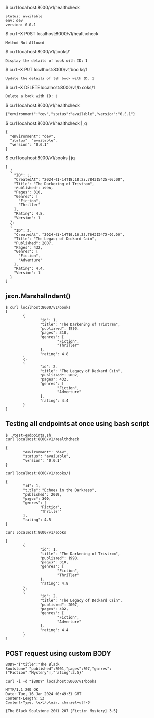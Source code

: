 
$ curl localhost:8000/v1/healthcheck
```
status: available
env: dev
version: 0.0.1
```

$ curl -X POST localhost:8000/v1/healthcheck
```
Method Not Allowed
```

$ curl  localhost:8000/v1/books/1
```
Display the details of book with ID: 1
```

$ curl -X PUT  localhost:8000/v1/boo
ks/1
```
Update the details of teh book with ID: 1
```

$ curl -X DELETE localhost:8000/v1/b
ooks/1
```
Delete a book with ID: 1
```

$ curl localhost:8000/v1/healthcheck
```
{"environment":"dev","status":"available","version":"0.0.1"}
```

$ curl localhost:8000/v1/healthcheck | jq
```
{
  "environment": "dev",
  "status": "available",
  "version": "0.0.1"
}
```

$ curl localhost:8000/v1/books | jq
```
[
  {
    "ID": 1,
    "CreatedAt": "2024-01-14T18:18:25.784315425-06:00",
    "Title": "The Darkening of Tristram",
    "Published": 1998,
    "Pages": 310,
    "Genres": [
      "Fiction",
      "Thriller"
    ],
    "Rating": 4.8,
    "Version": 1
  },
  {
    "ID": 2,
    "CreatedAt": "2024-01-14T18:18:25.784315475-06:00",
    "Title": "The Legacy of Deckard Cain",
    "Published": 2007,
    "Pages": 432,
    "Genres": [
      "Fiction",
      "Adventure"
    ],
    "Rating": 4.4,
    "Version": 1
  }
]
```

## json.MarshalIndent()
```
$ curl localhost:8000/v1/books
[
        {
                "id": 1,
                "title": "The Darkening of Tristram",
                "published": 1998,
                "pages": 310,
                "genres": [
                        "Fiction",
                        "Thriller"
                ],
                "rating": 4.8
        },
        {
                "id": 2,
                "title": "The Legacy of Deckard Cain",
                "published": 2007,
                "pages": 432,
                "genres": [
                        "Fiction",
                        "Adventure"
                ],
                "rating": 4.4
        }
]
```

## Testing all endpoints at once using bash script
```
$ ./test-endpoints.sh 
curl localhost:8000/v1/healthcheck

{
        "environment": "dev",
        "status": "available",
        "version": "0.0.1"
}

curl localhost:8000/v1/books/1

{
        "id": 1,
        "title": "Echoes in the Darkness",
        "published": 2019,
        "pages": 300,
        "genres": [
                "Fiction",
                "Thriller"
        ],
        "rating": 4.5
}

curl localhost:8000/v1/books

[
        {
                "id": 1,
                "title": "The Darkening of Tristram",
                "published": 1998,
                "pages": 310,
                "genres": [
                        "Fiction",
                        "Thriller"
                ],
                "rating": 4.8
        },
        {
                "id": 2,
                "title": "The Legacy of Deckard Cain",
                "published": 2007,
                "pages": 432,
                "genres": [
                        "Fiction",
                        "Adventure"
                ],
                "rating": 4.4
        }
]
```

## POST request using custom BODY
```
BODY='{"title":"The Black Soulstone","published":2001,"pages":207,"genres":["Fiction","Mystery"],"rating":3.5}'

curl -i -d "$BODY" localhost:8000/v1/books

HTTP/1.1 200 OK
Date: Tue, 16 Jan 2024 00:49:31 GMT
Content-Length: 53
Content-Type: text/plain; charset=utf-8

{The Black Soulstone 2001 207 [Fiction Mystery] 3.5}
```